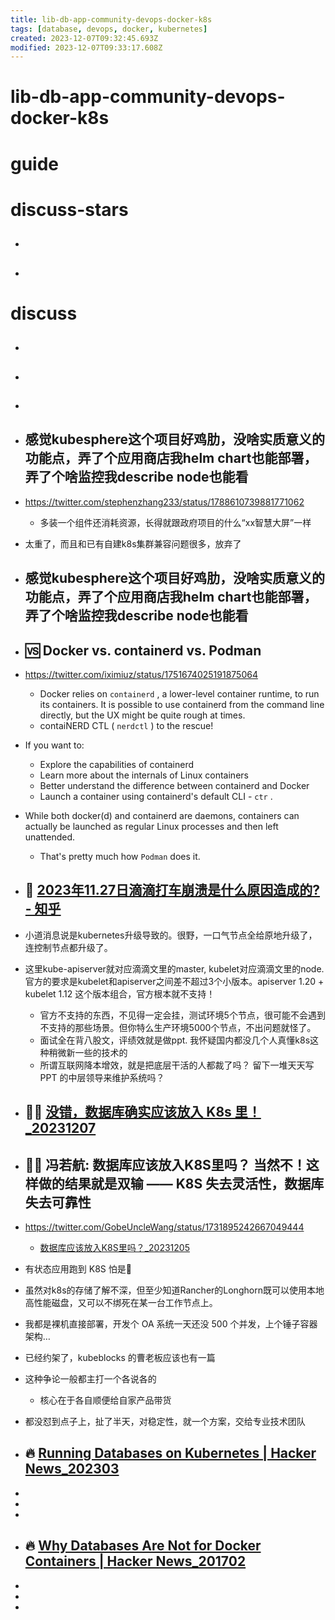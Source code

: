 ```yaml
---
title: lib-db-app-community-devops-docker-k8s
tags: [database, devops, docker, kubernetes]
created: 2023-12-07T09:32:45.693Z
modified: 2023-12-07T09:33:17.608Z
---
```


# lib-db-app-community-devops-docker-k8s

# guide

# discuss-stars
- ## 

- ## 
# discuss
- ## 

- ## 

- ## 

- ## 感觉kubesphere这个项目好鸡肋，没啥实质意义的功能点，弄了个应用商店我helm chart也能部署，弄了个啥监控我describe node也能看
- https://twitter.com/stephenzhang233/status/1788610739881771062
  - 多装一个组件还消耗资源，长得就跟政府项目的什么“xx智慧大屏”一样
- 太重了，而且和已有自建k8s集群兼容问题很多，放弃了

- ## 感觉kubesphere这个项目好鸡肋，没啥实质意义的功能点，弄了个应用商店我helm chart也能部署，弄了个啥监控我describe node也能看

- ## 🆚️ Docker vs. containerd vs. Podman
- https://twitter.com/iximiuz/status/1751674025191875064
  - Docker relies on `containerd` , a lower-level container runtime, to run its containers. It is possible to use containerd from the command line directly, but the UX might be quite rough at times.
  - contaiNERD CTL ( `nerdctl` ) to the rescue!
- If you want to:
  - Explore the capabilities of containerd
  - Learn more about the internals of Linux containers 
  - Better understand the difference between containerd and Docker
  - Launch a container using containerd's default CLI - `ctr` .
- While both docker(d) and containerd are daemons, containers can actually be launched as regular Linux processes and then left unattended.
  - That's pretty much how `Podman` does it.

- ## 🐛 [2023年11.27日滴滴打车崩溃是什么原因造成的? - 知乎](https://www.zhihu.com/question/632195562)
- 小道消息说是kubernetes升级导致的。很野，一口气节点全给原地升级了，连控制节点都升级了。
- 这里kube-apiserver就对应滴滴文里的master, kubelet对应滴滴文里的node. 官方的要求是kubelet和apiserver之间差不超过3个小版本。apiserver 1.20 + kubelet 1.12 这个版本组合，官方根本就不支持！
  - 官方不支持的东西，不见得一定会挂，测试环境5个节点，很可能不会遇到不支持的那些场景。但你特么生产环境5000个节点，不出问题就怪了。
  - 面试全在背八股文，评绩效就是做ppt. 我怀疑国内都没几个人真懂k8s这种稍微新一些的技术的
  - 所谓互联网降本增效，就是把底层干活的人都裁了吗？ 留下一堆天天写 PPT 的中层领导来维护系统吗？

- ## 🤼🏻 [没错，数据库确实应该放入 K8s 里！_20231207](https://mp.weixin.qq.com/s/rpyNczx0AD_iseMMLioVjw)

- ## 🤼🏻 冯若航: 数据库应该放入K8S里吗？ 当然不！这样做的结果就是双输 —— K8S 失去灵活性，数据库失去可靠性
- https://twitter.com/GobeUncleWang/status/1731895242667049444
  - [数据库应该放入K8S里吗？_20231205](https://mp.weixin.qq.com/s/4a8Qy4O80xqsnytC4l9lRg)
- 有状态应用跑到 K8S 怕是💊
- 虽然对k8s的存储了解不深，但至少知道Rancher的Longhorn既可以使用本地高性能磁盘，又可以不绑死在某一台工作节点上。
- 我都是裸机直接部署，开发个 OA 系统一天还没 500 个并发，上个锤子容器架构…

- 已经约架了，kubeblocks 的曹老板应该也有一篇

- 这种争论一般都主打一个各说各的
  - 核心在于各自顺便给自家产品带货

- 都没怼到点子上，扯了半天，对稳定性，就一个方案，交给专业技术团队

- ## 🔥 [Running Databases on Kubernetes | Hacker News_202303](https://news.ycombinator.com/item?id=34999039)
- 
- 
- 

- ## 🔥 [Why Databases Are Not for Docker Containers | Hacker News_201702](https://news.ycombinator.com/item?id=13582757)
- 
- 
- 
